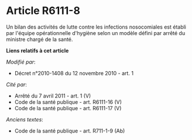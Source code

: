 # Article R6111-8

Un bilan des activités de lutte contre les infections nosocomiales est établi par l'équipe opérationnelle d'hygiène selon un
modèle défini par arrêté du ministre chargé de la santé.

**Liens relatifs à cet article**

_Modifié par_:

  - Décret n°2010-1408 du 12 novembre 2010 - art. 1

_Cité par_:

  - Arrêté du 7 avril 2011 - art. 1 (V)
  - Code de la santé publique - art. R6111-16 (V)
  - Code de la santé publique - art. R6111-17 (V)

_Anciens textes_:

  - Code de la santé publique - art. R711-1-9 (Ab)
